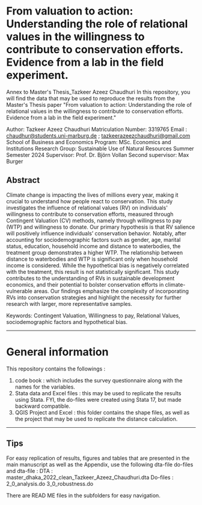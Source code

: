 # From valuation to action: Understanding the role of relational values in the willingness to contribute to conservation efforts. Evidence from a lab in the field experiment.
Annex to Master's Thesis_Tazkeer Azeez Chaudhuri
In this repository, you will find the data that may be used to reproduce the results from the Master's Thesis paper "From valuation to action: Understanding the role of relational values in the willingness to contribute to conservation efforts. Evidence from a lab in the field experiment."


Author: Tazkeer Azeez Chaudhuri
Matriculation Number: 3319765
Email : chaudhur@students.uni-marburg.de ; tazkeerazeezchaudhuri@gmail.com
School of Business and Economics
Program: MSc. Economics and Institutions 
Research Group: Sustainable Use of Natural Resources
Summer Semester 2024
Supervisor: Prof. Dr. Björn Vollan 
Second supervisor: Max Burger


## Abstract
Climate change is impacting the lives of millions every year, making it crucial to understand how people react to conservation. This study investigates the influence of relational values (RV) on individuals' willingness to contribute to conservation efforts, measured through Contingent Valuation (CV) methods, namely through willingness to pay (WTP) and willingness to donate. Our primary hypothesis is that RV salience will positively influence individuals’ conservation behavior. Notably, after accounting for sociodemographic factors such as gender, age, marital status, education, household income and distance to waterbodies, the treatment group demonstrates a higher WTP. The relationship between distance to waterbodies and WTP is significant only when household income is considered. While the hypothetical bias is negatively correlated with the treatment, this result is not statistically significant. This study contributes to the understanding of RVs in sustainable development economics, and their potential to bolster conservation efforts in climate-vulnerable areas. Our findings emphasize the complexity of incorporating RVs into conservation strategies and highlight the necessity for further research with larger, more representative samples.

Keywords: Contingent Valuation, Willingness to pay, Relational Values, sociodemographic factors and   hypothetical bias.  

-----------------------------------------------------------------------------------------------------------------------------------------------------------------------------------------------------------

# General information
This repository contains the followings : 
  1. code book : which includes the survey questionnaire along with the names for the variables.
  2. Stata data and Excel files : this may be used to replicate the results using Stata. FYI, the do-files were created using Stata 17, but made backward compatible. 
  3. QGIS Project and Excel : this folder contains the shape files, as well as the project that may be used to replicate the distance calculation.

-----------------------------------------------------------------------------------------------------------------------------------------------------------------------------------------------------------
## Tips
For easy replication of results, figures and tables that are presented in the main manuscript as well as the Appendix, use the following dta-file do-files and dta-file :
DTA : master_dhaka_2022_clean_Tazkeer_Azeez_Chaudhuri.dta
Do-files : 2_0_analysis.do
           3_0_robustness.do

There are READ ME files in the subfolders for easy navigation.

  



